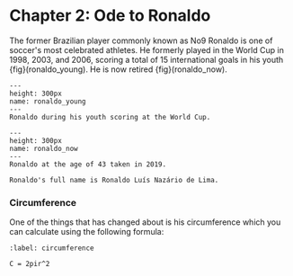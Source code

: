 # Chapter 2: Ode to Ronaldo

The former Brazilian player commonly known as No9 Ronaldo is one of soccer's most celebrated athletes. He formerly played in the World Cup in 1998, 2003, and 2006, scoring a total of 15 international goals in his youth {fig}(ronaldo_young). He is now retired {fig}(ronaldo_now).

```{figure}https://www.si.com/.image/c_limit%2Ccs_srgb%2Cq_auto:good%2Cw_700/MTc5NTMyNzYwNTE0MzA3MjA5/gettyimages-892333.webp
---
height: 300px
name: ronaldo_young
---
Ronaldo during his youth scoring at the World Cup.
```

```{figure}https://en.wikipedia.org/wiki/Ronaldo_(Brazilian_footballer)#/media/File:051119SMcC0014.jpg
---
height: 300px
name: ronaldo_now
---
Ronaldo at the age of 43 taken in 2019. 
```
```{margin}Did you know?
Ronaldo's full name is Ronaldo Luís Nazário de Lima.
```

### Circumference

One of the things that has changed about is his circumference which you can calculate using the following formula:


```{math}
:label: circumference

C = 2pir^2

```

